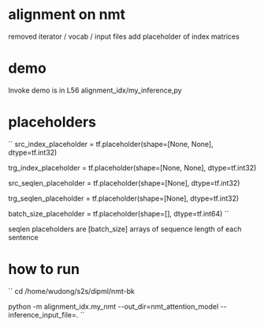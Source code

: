 # alignment on nmt
removed iterator / vocab / input files
add placeholder of index matrices

# demo
Invoke demo is in L56 alignment_idx/my_inference,py

# placeholders
``
src_index_placeholder = tf.placeholder(shape=[None, None], dtype=tf.int32)

trg_index_placeholder = tf.placeholder(shape=[None, None], dtype=tf.int32)

src_seqlen_placeholder = tf.placeholder(shape=[None], dtype=tf.int32)

trg_seqlen_placeholder = tf.placeholder(shape=[None], dtype=tf.int32)

batch_size_placeholder = tf.placeholder(shape=[], dtype=tf.int64)
``

seqlen placeholders are [batch_size] arrays of sequence length of each sentence

# how to run

``
cd /home/wudong/s2s/dipml/nmt-bk

python -m alignment_idx.my_nmt --out_dir=nmt_attention_model --inference_input_file=.
``
